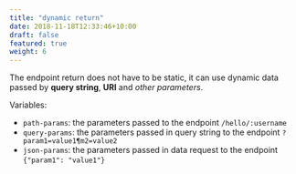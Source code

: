 ```yaml
---
title: "dynamic return"
date: 2018-11-18T12:33:46+10:00
draft: false
featured: true
weight: 6
---
```


The endpoint return does not have to be static, it can use dynamic data passed by **query string**, **URI** and _other parameters_.

Variables:

- `path-params`: the parameters passed to the endpoint `/hello/:username`
- `query-params`: the parameters passed in query string to the endpoint `?param1=value1¶m2=value2`
- `json-params`: the parameters passed in data request to the endpoint `{"param1": "value1"}`
